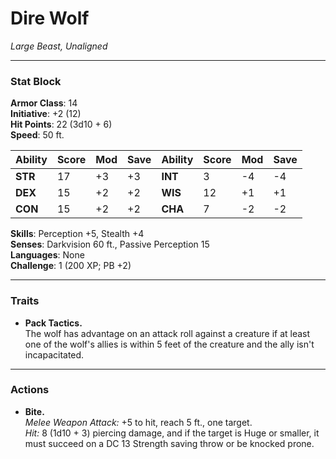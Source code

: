 # Dire Wolf

_Large Beast, Unaligned_  

---

### **Stat Block**

**Armor Class**: 14  
**Initiative**: +2 (12)  
**Hit Points**: 22 (3d10 + 6)  
**Speed**: 50 ft.

|Ability|Score|Mod|Save|Ability|Score|Mod|Save|
|---|---|---|---|---|---|---|---|
|**STR**|17|+3|+3|**INT**|3|-4|-4|
|**DEX**|15|+2|+2|**WIS**|12|+1|+1|
|**CON**|15|+2|+2|**CHA**|7|-2|-2|

**Skills**: Perception +5, Stealth +4  
**Senses**: Darkvision 60 ft., Passive Perception 15  
**Languages**: None  
**Challenge**: 1 (200 XP; PB +2)

---

### **Traits**

- **Pack Tactics.**  
    The wolf has advantage on an attack roll against a creature if at least one of the wolf's allies is within 5 feet of the creature and the ally isn't incapacitated.

---

### **Actions**

- **Bite.**  
    _Melee Weapon Attack:_ +5 to hit, reach 5 ft., one target.  
    _Hit:_ 8 (1d10 + 3) piercing damage, and if the target is Huge or smaller, it must succeed on a DC 13 Strength saving throw or be knocked prone.